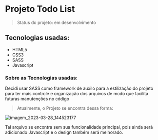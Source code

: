 <h1> Projeto Todo List </h1>

> Status do projeto: em desenvolvimento

<h2> Tecnologias usadas: </h2>
<ul> 
<li>HTML5</li>
<li>CSS3</li>
<li>SASS</li>
<li>Javascript</li>
</ul>


<h3> Sobre as Tecnologias usadas: </h3>
<p> Decidi usar SASS como framework de auxilo para a estilização do projeto para ter mais controle e organização dos arquivos
de modo que facilita futuras manutenções no código </p>

> Atualmente, o Projeto se encontra dessa forma:

![imagem_2023-03-28_144523177](https://user-images.githubusercontent.com/79422432/228323430-85266546-8256-440e-80ad-1d4aeb263a6f.png)

<p> Tal arquivo se encontra sem sua funcionalidade principal, pois ainda será adicionado Javascript e o design também será melhorado. </p>

